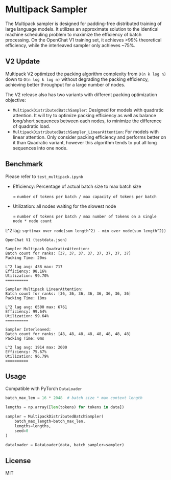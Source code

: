 # Multipack Sampler

The Multipack sampler is designed for padding-free distributed training of large language models. It utilizes an approximate solution to the identical machine scheduling problem to maximize the efficiency of batch processing. On the OpenChat V1 training set, it achieves >99% theoretical efficiency, while the interleaved sampler only achieves ~75%.

## V2 Update

Multipack V2 optimized the packing algorithm complexity from `O(n k log n)` down to `O(n log k log n)` without degrading the packing efficiency, achieving better throughput for a large number of nodes.

The V2 release also has two variants with different packing optimization objective:

 - `MultipackDistributedBatchSampler`: Designed for models with quadratic attention. It will try to optimize packing efficiency as well as balance long/short sequences between each nodes, to minimize the difference of quadratic load.
 - `MultipackDistributedBatchSampler_LinearAttention`: For models with linear attention. Only consider packing efficiency and performs better on it than Quadratic variant, however this algorithm tends to put all long sequences into one node.

## Benchmark

Please refer to `test_multipack.ipynb`

- Efficiency: Percentage of actual batch size to max batch size

   = `number of tokens per batch / max capacity of tokens per batch`

 - Utilization: all nodes waiting for the slowest node
 
   = `number of tokens per batch / max number of tokens on a single node * node count`

L^2 lag: `sqrt(max over node(sum length^2) - min over node(sum length^2))`

```
OpenChat V1 (testdata.json)

Sampler Multipack QuadraticAttention:
Batch count for ranks: [37, 37, 37, 37, 37, 37, 37, 37]
Packing Time: 20ms

L^2 lag avg: 438 max: 717
Efficiency: 98.16%
Utilization: 99.70%
==========

Sampler Multipack LinearAttention:
Batch count for ranks: [36, 36, 36, 36, 36, 36, 36, 36]
Packing Time: 18ms

L^2 lag avg: 6500 max: 6761
Efficiency: 99.64%
Utilization: 99.64%
==========

Sampler Interleaved:
Batch count for ranks: [48, 48, 48, 48, 48, 48, 48, 48]
Packing Time: 0ms

L^2 lag avg: 1914 max: 2000
Efficiency: 75.67%
Utilization: 96.79%
==========
```

## Usage

Compatible with PyTorch `DataLoader`

```python
batch_max_len = 16 * 2048  # batch size * max context length

lengths = np.array([len(tokens) for tokens in data])

sampler = MultipackDistributedBatchSampler(
    batch_max_length=batch_max_len,
    lengths=lengths,
    seed=0
)

dataloader = DataLoader(data, batch_sampler=sampler)
```

## License

MIT
